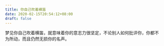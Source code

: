 ```yaml
---
title: 你自己吹着横笛
date: 2020-02-15T20:54:12+08:00
draft: false
---
```


梦见你自己吹着横笛，就意味着你的意志力很坚定，不论别人如何批评你，你都不为所动，而且仍然无损你的名声。

